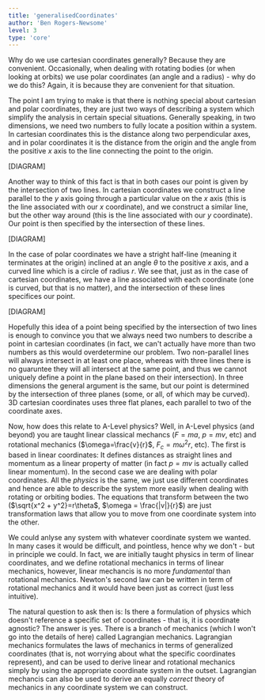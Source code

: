 ```yaml
---
title: 'generalisedCoordinates'
author: 'Ben Rogers-Newsome'
level: 3
type: 'core'
---
```


Why do we use cartesian coordinates generally? Because they are convenient. Occasionally, when dealing with rotating bodies (or when looking at orbits) we use polar coordinates (an angle and a radius) - why do we do this? Again, it is because they are convenient for that situation.

The point I am trying to make is that there is nothing special about cartesian and polar coordinates, they are just two ways of describing a system which simplify the analysis in certain special situations. Generally speaking, in two dimensions, we need two numbers to fully locate a position within a system. In cartesian coordinates this is the distance along two perpendicular axes, and in polar coordinates it is the distance from the origin and the angle from the positive $x$ axis to the line connecting the point to the origin.

[DIAGRAM]

Another way to think of this fact is that in both cases our point is given by the intersection of two lines. In cartesian coordinates we construct a line parallel to the $y$ axis going through a particular value on the $x$ axis (this is the line associated with our $x$ coordinate), and we construct a similar line, but the other way around (this is the line associated with our $y$ coordinate). Our point is then specified by the intersection of these lines.

[DIAGRAM]

In the case of polar coordinates we have a stright half-line (meaning it terminates at the origin) inclined at an angle $\theta$ to the positive $x$ axis, and a curved line which is a circle of radius $r$. We see that, just as in the case of cartesian coordinates, we have a line associated with each coordinate (one is curved, but that is no matter), and the intersection of these lines specifices our point.

[DIAGRAM]

Hopefully this idea of a point being specified by the intersection of two lines is enough to convince you that we always need two numbers to describe a point in cartesian coordinates (in fact, we can't actually have more than two numbers as this would overdetermine our problem. Two non-parallel lines will always intersect in at least one place, whereas with three lines there is no guaruntee they will all intersect at the same point, and thus we cannot uniquely define a point in the plane based on their intersection). In three dimensions the general argument is the same, but our point is determined by the intersection of three planes (some, or all, of which may be curved). 3D cartesian coordinates uses three flat planes, each parallel to two of the coordinate axes.

Now, how does this relate to A-Level physics? Well, in A-Level physics (and beyond) you are taught linear classical mechancs ($F=ma$, $p=mv$, etc) and rotational mechanics ($\omega=\frac{v}{r}$, $F_c=m\omega^2 r$, etc). The first is based in linear coordinates: It defines distances as straight lines and momentum as a linear property of matter (in fact $p=mv$ is actually called linear momentum). In the second case we are dealing with polar coordinates. All the *physics* is the same, we just use different coordinates and hence are able to describe the system more easily when dealing with rotating or orbiting bodies. The equations that transform between the two ($\sqrt{x^2 + y^2}=r\theta$, $\omega = \frac{|v|}{r}$) are just transformation laws that allow you to move from one coordinate system into the other.

We could anlyse any system with whatever coordinate system we wanted. In many cases it would be difficult, and pointless, hence why we don't - but in principle we could. In fact, we are initially taught physics in term of linear coordinates, and we define rotational mechanics in terms of linear mechanics, however, linear mechancis is no more *fundamental* than rotational mechanics. Newton's second law can be written in term of rotational mechanics and it would have been just as correct (just less intuitive).

The natural question to ask then is: Is there a formulation of physics which doesn't reference a specific set of coordinates - that is, it is coordinate agnostic? The answer is yes. There is a branch of mechanics (which I won't go into the details of here) called Lagrangian mechanics. Lagrangian mechanics formulates the laws of mechanics in terms of generalized coordinates (that is, not worrying about what the specific coordinates represent), and can be used to derive linear and rotational mechanics simply by using the appropriate coordinate system in the outset. Lagrangian mechancis can also be used to derive an equally *correct* theory of mechanics in any coordinate system we can construct.
